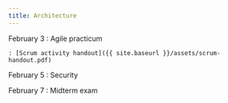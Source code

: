 ```yaml
---
title: Architecture
---
```


February 3
: Agile practicum

    : [Scrum activity handout]({{ site.baseurl }}/assets/scrum-handout.pdf)

February 5
: Security

February 7
: Midterm exam
